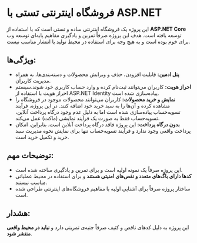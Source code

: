 
# فروشگاه اینترنتی تستی با ASP.NET

این پروژه یک فروشگاه اینترنتی ساده و تستی است که با استفاده از **ASP.NET Core** توسعه یافته است. هدف این پروژه صرفاً تمرین و یادگیری مفاهیم پایه‌ای توسعه وب برای خوم بوده است و به هیچ وجه برای استفاده در محیط تولید یا انتشار مناسب نیست.

## ویژگی‌ها:
- **پنل ادمین:** قابلیت افزودن، حذف و ویرایش محصولات و دسته‌بندی‌ها، به همراه مدیریت کاربران.
- **احراز هویت:** کاربران می‌توانند ثبت‌نام کرده و وارد حساب کاربری خود شوند.سیستم احراز هویت با استفاده از ASP.NET Identity پیاده‌سازی شده است.
- **نمایش و خرید محصولات:** کاربران می‌توانند محصولات موجود در فروشگاه را مشاهده کرده و آن‌ها را به سبد خرید خود اضافه کنند. در این پروژه، فرآیند تسویه‌حساب پیاده‌سازی شده است اما به دلیل عدم وجود درگاه پرداخت آنلاین، تسویه‌حساب فقط به صورت یک فرآیند نمایشی (ماکت) عمل می‌کند.
- **بدون درگاه پرداخت:** این پروژه فاقد درگاه پرداخت آنلاین است. بنابراین، امکان پرداخت واقعی وجود ندارد و فرآیند تسویه‌حساب تنها برای نمایش نحوه مدیریت سبد خرید و تکمیل خرید است.

## توضیحات مهم:
- این پروژه صرفاً یک نمونه اولیه است و برای تمرین و یادگیری ساخته شده است.
- **کدها دارای باگ‌های متعدد و نقص‌های امنیتی هستند** و برای استفاده در محیط عملیاتی مناسب نیستند.
- ساختار پروژه صرفاً برای آشنایی اولیه با مفاهیم فروشگاه‌های اینترنتی طراحی شده است.

## هشدار:
این پروژه به دلیل کدهای ناقص و کثیف صرفاً جنبه‌ی تمرینی دارد و **نباید در محیط واقعی منتشر شود**.
